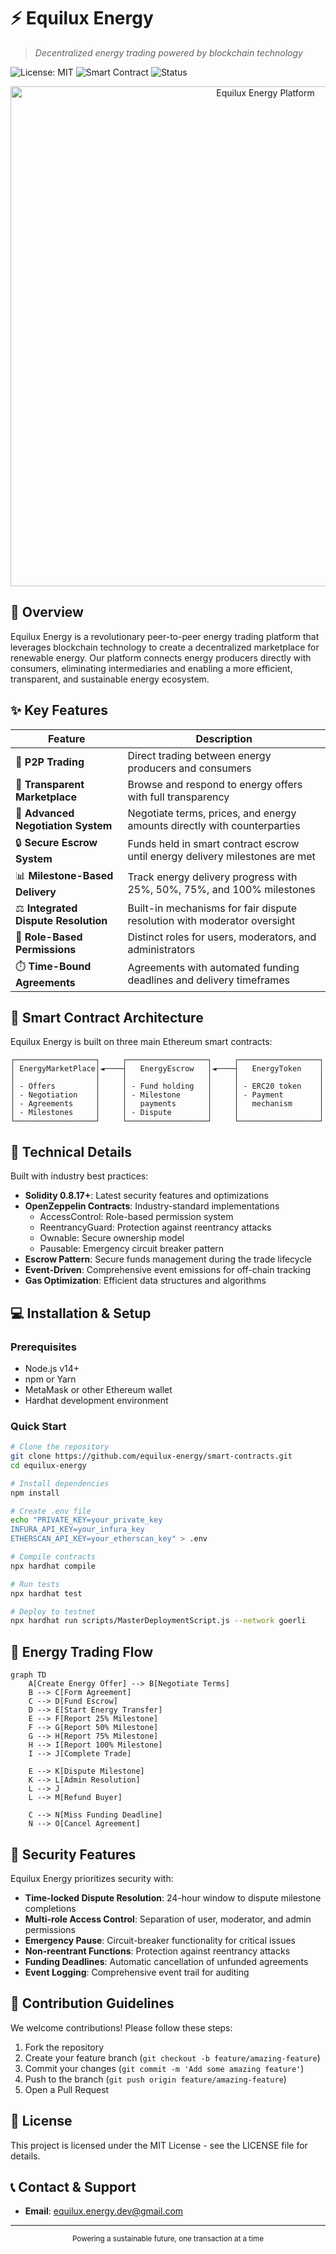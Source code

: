 # ⚡ Equilux Energy 

> *Decentralized energy trading powered by blockchain technology*

![License: MIT](https://img.shields.io/badge/License-MIT-green.svg)
![Smart Contract](https://img.shields.io/badge/Ethereum-Smart_Contracts-3C3C3D?logo=ethereum)
![Status](https://img.shields.io/badge/Status-Development-orange)

<p align="center">
  <img src="https://cryptologos.cc/logos/ethereum-eth-logo.png" alt="Equilux Energy Platform" width="800"/>
</p>

## 🔋 Overview

Equilux Energy is a revolutionary peer-to-peer energy trading platform that leverages blockchain technology to create a decentralized marketplace for renewable energy. Our platform connects energy producers directly with consumers, eliminating intermediaries and enabling a more efficient, transparent, and sustainable energy ecosystem.

## ✨ Key Features

| Feature | Description |
|---------|-------------|
| 🔄 **P2P Trading** | Direct trading between energy producers and consumers |
| 🏪 **Transparent Marketplace** | Browse and respond to energy offers with full transparency |
| 💬 **Advanced Negotiation System** | Negotiate terms, prices, and energy amounts directly with counterparties |
| 🔒 **Secure Escrow System** | Funds held in smart contract escrow until energy delivery milestones are met |
| 📊 **Milestone-Based Delivery** | Track energy delivery progress with 25%, 50%, 75%, and 100% milestones |
| ⚖️ **Integrated Dispute Resolution** | Built-in mechanisms for fair dispute resolution with moderator oversight |
| 👥 **Role-Based Permissions** | Distinct roles for users, moderators, and administrators |
| ⏱️ **Time-Bound Agreements** | Agreements with automated funding deadlines and delivery timeframes |

## 🧠 Smart Contract Architecture

Equilux Energy is built on three main Ethereum smart contracts:

```
┌──────────────────┐     ┌──────────────────┐     ┌──────────────────┐
│ EnergyMarketPlace│◄────┤   EnergyEscrow   │◄────┤   EnergyToken    │
│                  │     │                  │     │                  │
│ - Offers         │     │ - Fund holding   │     │ - ERC20 token    │
│ - Negotiation    │     │ - Milestone      │     │ - Payment        │
│ - Agreements     │     │   payments       │     │   mechanism      │
│ - Milestones     │     │ - Dispute        │     │                  │
└──────────────────┘     └──────────────────┘     └──────────────────┘
```

## 🔧 Technical Details

Built with industry best practices:

- **Solidity 0.8.17+**: Latest security features and optimizations
- **OpenZeppelin Contracts**: Industry-standard implementations
  - AccessControl: Role-based permission system
  - ReentrancyGuard: Protection against reentrancy attacks
  - Ownable: Secure ownership model
  - Pausable: Emergency circuit breaker pattern
- **Escrow Pattern**: Secure funds management during the trade lifecycle
- **Event-Driven**: Comprehensive event emissions for off-chain tracking
- **Gas Optimization**: Efficient data structures and algorithms

## 💻 Installation & Setup

### Prerequisites

- Node.js v14+
- npm or Yarn
- MetaMask or other Ethereum wallet
- Hardhat development environment

### Quick Start

```bash
# Clone the repository
git clone https://github.com/equilux-energy/smart-contracts.git
cd equilux-energy

# Install dependencies
npm install

# Create .env file
echo "PRIVATE_KEY=your_private_key
INFURA_API_KEY=your_infura_key
ETHERSCAN_API_KEY=your_etherscan_key" > .env

# Compile contracts
npx hardhat compile

# Run tests
npx hardhat test

# Deploy to testnet
npx hardhat run scripts/MasterDeploymentScript.js --network goerli
```

## 🌊 Energy Trading Flow

```mermaid
graph TD
    A[Create Energy Offer] --> B[Negotiate Terms]
    B --> C[Form Agreement]
    C --> D[Fund Escrow]
    D --> E[Start Energy Transfer]
    E --> F[Report 25% Milestone]
    F --> G[Report 50% Milestone]
    G --> H[Report 75% Milestone]
    H --> I[Report 100% Milestone]
    I --> J[Complete Trade]
    
    E --> K[Dispute Milestone]
    K --> L[Admin Resolution]
    L --> J
    L --> M[Refund Buyer]
    
    C --> N[Miss Funding Deadline]
    N --> O[Cancel Agreement]
```

## 🔐 Security Features

Equilux Energy prioritizes security with:

- **Time-locked Dispute Resolution**: 24-hour window to dispute milestone completions
- **Multi-role Access Control**: Separation of user, moderator, and admin permissions
- **Emergency Pause**: Circuit-breaker functionality for critical issues
- **Non-reentrant Functions**: Protection against reentrancy attacks
- **Funding Deadlines**: Automatic cancellation of unfunded agreements
- **Event Logging**: Comprehensive event trail for auditing

## 🤝 Contribution Guidelines

We welcome contributions! Please follow these steps:

1. Fork the repository
2. Create your feature branch (`git checkout -b feature/amazing-feature`)
3. Commit your changes (`git commit -m 'Add some amazing feature'`)
4. Push to the branch (`git push origin feature/amazing-feature`)
5. Open a Pull Request

## 📜 License

This project is licensed under the MIT License - see the LICENSE file for details.

## 📞 Contact & Support

- **Email**: equilux.energy.dev@gmail.com

---

<p align="center">
  <sub>Powering a sustainable future, one transaction at a time</sub>
</p>

